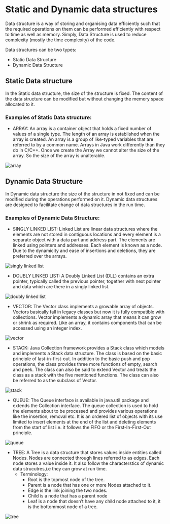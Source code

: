 # Static and Dynamic data structures
Data structure is a way of storing and organising data efficiently such that the required operations on them can be performed efficiently with respect to time as well as memory. Simply, Data Structure is used to reduce complexity (mostly the time complexity) of the code.

Data structures can be two types:
* Static Data Structure
* Dynamic Data Structure


## Static Data structure
In the Static data structure, the size of the structure is fixed. The content of the data structure can be modified but without changing the memory space allocated to it.
  
  ### Examples of Static Data structure:
  - ARRAY: An array is a container object that holds a fixed number of values of a single type. The length of an array is established when the array is created. An array is a group of like-typed variables that are referred to by a common name. Arrays in Java work differently than they do in C/C++. Once we create the Array we cannot alter the size of the array. So the size of the array is unalterable.

![array](https://github.com/Shubham230198/The-Uplift-Project-DSA/blob/master/images/Arrays-1.png)
  
  
## Dynamic Data Structure
In Dynamic data structure the size of the structure in not fixed and can be modified during the operations performed on it. Dynamic data structures are designed to facilitate change of data structures in the run time.
  
 ### Examples of Dynamic Data Structure:
  - SINGLY LINKED LIST: Linked List are linear data structures where the elements are not stored in contiguous locations and every element is a separate object with a data part and address part. The elements are linked using pointers and addresses. Each element is known as a node. Due to the dynamicity and ease of insertions and deletions, they are preferred over the arrays.
  
  ![singly linked list](https://github.com/Shubham230198/The-Uplift-Project-DSA/blob/master/images/Linkedlist-2.png)
  
  - DOUBLY LINKED LIST: A Doubly Linked List (DLL) contains an extra pointer, typically called the previous pointer, together with next pointer and data which are there in a singly linked list.
  
  ![doubly linked list](https://github.com/Shubham230198/The-Uplift-Project-DSA/blob/master/images/DLL1.png)
  
  - VECTOR: The Vector class implements a growable array of objects. Vectors basically fall in legacy classes but now it is fully compatible with collections. Vector implements a dynamic array that means it can grow or shrink as required. Like an array, it contains components that can be accessed using an integer index.
  
  ![vector](https://github.com/Shubham230198/The-Uplift-Project-DSA/blob/master/images/ArrayList_Dianamic-1.jpg)
  
  - STACK: Java Collection framework provides a Stack class which models and implements a Stack data structure. The class is based on the basic principle of last-in-first-out. In addition to the basic push and pop operations, the class provides three more functions of empty, search and peek. The class can also be said to extend Vector and treats the class as a stack with the five mentioned functions. The class can also be referred to as the subclass of Vector.
  
  ![stack](https://github.com/Shubham230198/The-Uplift-Project-DSA/blob/master/images/stack-1.png)
  
  - QUEUE: The Queue interface is available in java.util package and extends the Collection interface. The queue collection is used to hold the elements about to be processed and provides various operations like the insertion, removal etc. It is an ordered list of objects with its use limited to insert elements at the end of the list and deleting elements from the start of list i.e. it follows the FIFO or the First-In-First-Out principle.
  
  ![queue](https://github.com/Shubham230198/The-Uplift-Project-DSA/blob/master/images/queue-1.png)
  
  - TREE: A Tree is a data structure that stores values inside entities called Nodes. Nodes are connected through lines referred to as edges. Each node stores a value inside it. It also follow the characterstics of dynamic data strucutres,i.e they can grow at run time.
    - Terminology:
      - Root is the topmost node of the tree.
      - Parent is a node that has one or more Nodes attached to it.
      - Edge is the link joining the two nodes.
      - Child is a node that has a parent node
      - Leaf is a node that doesn’t have any child node attached to it, it is the bottommost node of a tree.
      
 ![tree](https://github.com/Shubham230198/The-Uplift-Project-DSA/blob/master/images/AA-tree.png)
